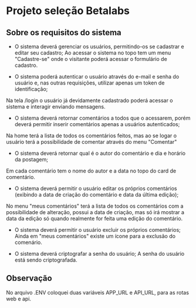 
# Projeto seleção Betalabs

## Sobre os requisitos do sistema

- O sistema deverá gerenciar os usuários, permitindo-os se cadastrar e editar seu cadastro;
Ao acessar o sistema no topo tem um menu "Cadastre-se" onde o visitante poderá acessar o formulário de cadastro.

- O sistema poderá autenticar o usuário através do e-mail e senha do usuário e, nas outras requisições, utilizar apenas um token de identificação;

Na tela /login o usuário já devidamente cadastrado poderá acessar o sistema e interagir enviando mensagens.

- O sistema deverá retornar comentários a todos que o acessarem, porém deverá permitir inserir comentários apenas a usuários autenticados;

Na home terá a lista de todos os comentários feitos, mas ao se logar o usuário terá a possibilidade de comentar através do menu "Comentar"

- O sistema deverá retornar qual é o autor do comentário e dia e horário da postagem;

Em cada comentário tem o nome do autor e a data no topo do card de comentário.

- O sistema deverá permitir o usuário editar os próprios comentários (exibindo a data de criação do comentário e data da última edição);

No menu "meus comentários" terá a lista de todos os comentários com a possibilidade de alteração, possui a data de criação, mas só irá mostrar a data da edição só quando realmente for feita uma edição do comentário.

- O sistema deverá permitir o usuário excluir os próprios comentários;
Ainda em "meus comentários" existe um ícone para a exclusão do comenário.

- O sistema deverá criptografar a senha do usuário;
A senha do usuário está sendo criptografada.


## Observação

No arquivo .ENV coloquei duas variáveis APP_URL e API_URL, para as rotas web e api.